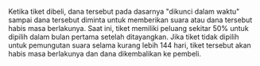 Ketika tiket dibeli, dana tersebut pada dasarnya "dikunci dalam waktu" sampai dana tersebut diminta untuk memberikan suara atau dana tersebut habis masa berlakunya. Saat ini, tiket memiliki peluang sekitar 50% untuk dipilih dalam bulan pertama setelah ditayangkan. Jika tiket tidak dipilih untuk pemungutan suara selama kurang lebih 144 hari, tiket tersebut akan habis masa berlakunya dan dana dikembalikan ke pembeli.